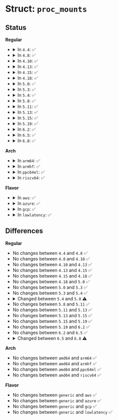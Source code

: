 # Struct: <code>proc_mounts</code>

## Status
<b>Regular</b>
<ul>
<li>
<details>
<summary>In <code>4.4</code>: ✅</summary>

```c
struct proc_mounts {
    struct mnt_namespace *ns;
    struct path root;
    int (*show)(struct seq_file *, struct vfsmount *);
    void *cached_mount;
    u64 cached_event;
    loff_t cached_index;
};
```
</details>
</li>
<li>
<details>
<summary>In <code>4.8</code>: ✅</summary>

```c
struct proc_mounts {
    struct mnt_namespace *ns;
    struct path root;
    int (*show)(struct seq_file *, struct vfsmount *);
    void *cached_mount;
    u64 cached_event;
    loff_t cached_index;
};
```
</details>
</li>
<li>
<details>
<summary>In <code>4.10</code>: ✅</summary>

```c
struct proc_mounts {
    struct mnt_namespace *ns;
    struct path root;
    int (*show)(struct seq_file *, struct vfsmount *);
    void *cached_mount;
    u64 cached_event;
    loff_t cached_index;
};
```
</details>
</li>
<li>
<details>
<summary>In <code>4.13</code>: ✅</summary>

```c
struct proc_mounts {
    struct mnt_namespace *ns;
    struct path root;
    int (*show)(struct seq_file *, struct vfsmount *);
    void *cached_mount;
    u64 cached_event;
    loff_t cached_index;
};
```
</details>
</li>
<li>
<details>
<summary>In <code>4.15</code>: ✅</summary>

```c
struct proc_mounts {
    struct mnt_namespace *ns;
    struct path root;
    int (*show)(struct seq_file *, struct vfsmount *);
    void *cached_mount;
    u64 cached_event;
    loff_t cached_index;
};
```
</details>
</li>
<li>
<details>
<summary>In <code>4.18</code>: ✅</summary>

```c
struct proc_mounts {
    struct mnt_namespace *ns;
    struct path root;
    int (*show)(struct seq_file *, struct vfsmount *);
    void *cached_mount;
    u64 cached_event;
    loff_t cached_index;
};
```
</details>
</li>
<li>
<details>
<summary>In <code>5.0</code>: ✅</summary>

```c
struct proc_mounts {
    struct mnt_namespace *ns;
    struct path root;
    int (*show)(struct seq_file *, struct vfsmount *);
    void *cached_mount;
    u64 cached_event;
    loff_t cached_index;
};
```
</details>
</li>
<li>
<details>
<summary>In <code>5.3</code>: ✅</summary>

```c
struct proc_mounts {
    struct mnt_namespace *ns;
    struct path root;
    int (*show)(struct seq_file *, struct vfsmount *);
    void *cached_mount;
    u64 cached_event;
    loff_t cached_index;
};
```
</details>
</li>
<li>
<details>
<summary>In <code>5.4</code>: ✅</summary>

```c
struct proc_mounts {
    struct mnt_namespace *ns;
    struct path root;
    int (*show)(struct seq_file *, struct vfsmount *);
    void *cached_mount;
    u64 cached_event;
    loff_t cached_index;
};
```
</details>
</li>
<li>
<details>
<summary>In <code>5.8</code>: ✅</summary>

```c
struct proc_mounts {
    struct mnt_namespace *ns;
    struct path root;
    int (*show)(struct seq_file *, struct vfsmount *);
    struct mount cursor;
};
```
</details>
</li>
<li>
<details>
<summary>In <code>5.11</code>: ✅</summary>

```c
struct proc_mounts {
    struct mnt_namespace *ns;
    struct path root;
    int (*show)(struct seq_file *, struct vfsmount *);
    struct mount cursor;
};
```
</details>
</li>
<li>
<details>
<summary>In <code>5.13</code>: ✅</summary>

```c
struct proc_mounts {
    struct mnt_namespace *ns;
    struct path root;
    int (*show)(struct seq_file *, struct vfsmount *);
    struct mount cursor;
};
```
</details>
</li>
<li>
<details>
<summary>In <code>5.15</code>: ✅</summary>

```c
struct proc_mounts {
    struct mnt_namespace *ns;
    struct path root;
    int (*show)(struct seq_file *, struct vfsmount *);
    struct mount cursor;
};
```
</details>
</li>
<li>
<details>
<summary>In <code>5.19</code>: ✅</summary>

```c
struct proc_mounts {
    struct mnt_namespace *ns;
    struct path root;
    int (*show)(struct seq_file *, struct vfsmount *);
    struct mount cursor;
};
```
</details>
</li>
<li>
<details>
<summary>In <code>6.2</code>: ✅</summary>

```c
struct proc_mounts {
    struct mnt_namespace *ns;
    struct path root;
    int (*show)(struct seq_file *, struct vfsmount *);
    struct mount cursor;
};
```
</details>
</li>
<li>
<details>
<summary>In <code>6.5</code>: ✅</summary>

```c
struct proc_mounts {
    struct mnt_namespace *ns;
    struct path root;
    int (*show)(struct seq_file *, struct vfsmount *);
    struct mount cursor;
};
```
</details>
</li>
<li>
<details>
<summary>In <code>6.8</code>: ✅</summary>

```c
struct proc_mounts {
    struct mnt_namespace *ns;
    struct path root;
    int (*show)(struct seq_file *, struct vfsmount *);
};
```
</details>
</li>
</ul>
<b>Arch</b>
<ul>
<li>
<details>
<summary>In <code>arm64</code>: ✅</summary>

```c
struct proc_mounts {
    struct mnt_namespace *ns;
    struct path root;
    int (*show)(struct seq_file *, struct vfsmount *);
    void *cached_mount;
    u64 cached_event;
    loff_t cached_index;
};
```
</details>
</li>
<li>
<details>
<summary>In <code>armhf</code>: ✅</summary>

```c
struct proc_mounts {
    struct mnt_namespace *ns;
    struct path root;
    int (*show)(struct seq_file *, struct vfsmount *);
    void *cached_mount;
    u64 cached_event;
    loff_t cached_index;
};
```
</details>
</li>
<li>
<details>
<summary>In <code>ppc64el</code>: ✅</summary>

```c
struct proc_mounts {
    struct mnt_namespace *ns;
    struct path root;
    int (*show)(struct seq_file *, struct vfsmount *);
    void *cached_mount;
    u64 cached_event;
    loff_t cached_index;
};
```
</details>
</li>
<li>
<details>
<summary>In <code>riscv64</code>: ✅</summary>

```c
struct proc_mounts {
    struct mnt_namespace *ns;
    struct path root;
    int (*show)(struct seq_file *, struct vfsmount *);
    void *cached_mount;
    u64 cached_event;
    loff_t cached_index;
};
```
</details>
</li>
</ul>
<b>Flavor</b>
<ul>
<li>
<details>
<summary>In <code>aws</code>: ✅</summary>

```c
struct proc_mounts {
    struct mnt_namespace *ns;
    struct path root;
    int (*show)(struct seq_file *, struct vfsmount *);
    void *cached_mount;
    u64 cached_event;
    loff_t cached_index;
};
```
</details>
</li>
<li>
<details>
<summary>In <code>azure</code>: ✅</summary>

```c
struct proc_mounts {
    struct mnt_namespace *ns;
    struct path root;
    int (*show)(struct seq_file *, struct vfsmount *);
    void *cached_mount;
    u64 cached_event;
    loff_t cached_index;
};
```
</details>
</li>
<li>
<details>
<summary>In <code>gcp</code>: ✅</summary>

```c
struct proc_mounts {
    struct mnt_namespace *ns;
    struct path root;
    int (*show)(struct seq_file *, struct vfsmount *);
    void *cached_mount;
    u64 cached_event;
    loff_t cached_index;
};
```
</details>
</li>
<li>
<details>
<summary>In <code>lowlatency</code>: ✅</summary>

```c
struct proc_mounts {
    struct mnt_namespace *ns;
    struct path root;
    int (*show)(struct seq_file *, struct vfsmount *);
    void *cached_mount;
    u64 cached_event;
    loff_t cached_index;
};
```
</details>
</li>
</ul>

## Differences
<b>Regular</b>
<ul>
<li>
No changes between <code>4.4</code> and <code>4.8</code> ✅
</li>
<li>
No changes between <code>4.8</code> and <code>4.10</code> ✅
</li>
<li>
No changes between <code>4.10</code> and <code>4.13</code> ✅
</li>
<li>
No changes between <code>4.13</code> and <code>4.15</code> ✅
</li>
<li>
No changes between <code>4.15</code> and <code>4.18</code> ✅
</li>
<li>
No changes between <code>4.18</code> and <code>5.0</code> ✅
</li>
<li>
No changes between <code>5.0</code> and <code>5.3</code> ✅
</li>
<li>
No changes between <code>5.3</code> and <code>5.4</code> ✅
</li>
<li>
<details>
<summary>Changed between <code>5.4</code> and <code>5.8</code> ⚠️</summary>
<ul>
<li>
<b>Field added. </b>
<code>struct mount cursor</code>
</li>
<li>
<b>Field removed. </b>
<code>void *cached_mount</code>
</li>
<li>
<b>Field removed. </b>
<code>u64 cached_event</code>
</li>
<li>
<b>Field removed. </b>
<code>loff_t cached_index</code>
</li>
</ul>
</details>
</li>
<li>
No changes between <code>5.8</code> and <code>5.11</code> ✅
</li>
<li>
No changes between <code>5.11</code> and <code>5.13</code> ✅
</li>
<li>
No changes between <code>5.13</code> and <code>5.15</code> ✅
</li>
<li>
No changes between <code>5.15</code> and <code>5.19</code> ✅
</li>
<li>
No changes between <code>5.19</code> and <code>6.2</code> ✅
</li>
<li>
No changes between <code>6.2</code> and <code>6.5</code> ✅
</li>
<li>
<details>
<summary>Changed between <code>6.5</code> and <code>6.8</code> ⚠️</summary>
<ul>
<li>
<b>Field removed. </b>
<code>struct mount cursor</code>
</li>
</ul>
</details>
</li>
</ul>
<b>Arch</b>
<ul>
<li>
No changes between <code>amd64</code> and <code>arm64</code> ✅
</li>
<li>
No changes between <code>amd64</code> and <code>armhf</code> ✅
</li>
<li>
No changes between <code>amd64</code> and <code>ppc64el</code> ✅
</li>
<li>
No changes between <code>amd64</code> and <code>riscv64</code> ✅
</li>
</ul>
<b>Flavor</b>
<ul>
<li>
No changes between <code>generic</code> and <code>aws</code> ✅
</li>
<li>
No changes between <code>generic</code> and <code>azure</code> ✅
</li>
<li>
No changes between <code>generic</code> and <code>gcp</code> ✅
</li>
<li>
No changes between <code>generic</code> and <code>lowlatency</code> ✅
</li>
</ul>
